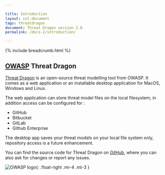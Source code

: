 ```yaml
---

title: Introduction
layout: col-document
tags: threatdragon
document: Threat Dragon version 2.0
permalink: /docs-2/introduction/

---
```


{% include breadcrumb.html %}

## [OWASP](https://www.owasp.org) Threat Dragon

[Threat Dragon](http://owasp.org/www-project-threat-dragon) is an open-source threat modelling tool from OWASP.
It comes as a web application or an installable desktop application for MacOS, Windows and Linux.

The web application can store threat model files on the local filesystem; in addition access can be configured for :

- GitHub
- Bitbucket
- GitLab
- Github Enterprise

The desktop app saves your threat models on your local file system only, repository access is a future enhancement.

You can find the source code for Threat Dragon on [GitHub][repo], where you can also ask for changes or report any issues.

![OWASP logo](/assets/images/owasp.png){: .float-right .mr-4 .mt-3 }

[repo]: https://github.com/OWASP/threat-dragon
